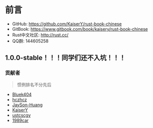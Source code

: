 # 前言

* GitHub: https://github.com/KaiserY/rust-book-chinese
* GitBook: https://www.gitbook.com/book/kaisery/rust-book-chinese
* Rust中文社区: http://rust.cc/
* QQ群: 144605258

## 1.0.0-stable！！！同学们还不入坑！！！

### 贡献者
> 惯例排名不分先后

* [Bluek404](https://github.com/Bluek404)
* [hczhcz](https://github.com/hczhcz)
* [JaySon-Huang](https://github.com/JaySon-Huang)
* [KaiserY](https://github.com/KaiserY)
* [ustcscgy](https://github.com/ustcscgy)
* [1989car](https://github.com/1989car)
